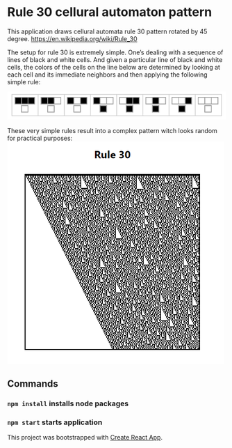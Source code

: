 # Rule 30 cellural automaton pattern

 This application draws cellural automata rule 30 pattern rotated by 45 degree.
 https://en.wikipedia.org/wiki/Rule_30

 The setup for rule 30 is extremely simple. One’s dealing with a sequence of lines of black and white cells. And given a particular line of black and white cells, the colors of the cells on the line below are determined by looking at each cell and its immediate neighbors and then applying the following simple rule:

![Rule 30 instructions](r30-instructions.png?raw=true "Rule 30 instructions")

These very simple rules result into a complex pattern witch looks random for practical purposes:
![Rule 30 pattern](rule-30.png?raw=true "Rule 30 pattern")



## Commands

### `npm install` installs node packages
### `npm start` starts application

This project was bootstrapped with [Create React App](https://github.com/facebook/create-react-app).
